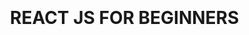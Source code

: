 <div style="background color:#FFB6C1; padding:20px; border-radius:5px">
<h1>REACT JS FOR BEGINNERS</h1>
</div>